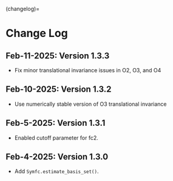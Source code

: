 (changelog)=

# Change Log

## Feb-11-2025: Version 1.3.3

- Fix minor translational invariance issues in O2, O3, and O4

## Feb-10-2025: Version 1.3.2

- Use numerically stable version of O3 translational invariance

## Feb-5-2025: Version 1.3.1

- Enabled cutoff parameter for fc2.

## Feb-4-2025: Version 1.3.0

- Add `Symfc.estimate_basis_set()`.
